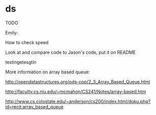 # ds
TODO

Emily: 

How to check speed

Look at and compare code to Jason's code, put it on README

testingetesgtin


More information on array based queue:

http://opendatastructures.org/ods-cpp/2_3_Array_Based_Queue.html

http://faculty.cs.niu.edu/~mcmahon/CS241/Notes/array-based.htm

http://www.cs.colostate.edu/~anderson/cs200/index.html/doku.php?id=recit:array_based_queue
